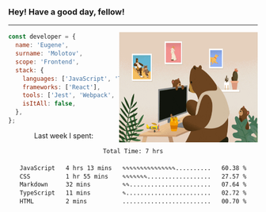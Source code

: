 ### Hey! Have a good day, fellow!
---
<img align='right' alt='GIF' vertical-align='center' src='./src/giphy.gif' width='280px' height='222px'/>

```javascript
const developer = {
  name: 'Eugene',
  surname: 'Molotov',
  scope: 'Frontend',
  stack: {
    languages: ['JavaScript', 'TypeScript'],
    frameworks: ['React'],
    tools: ['Jest', 'Webpack', 'Sass'],
    isItAll: false,
  },
};
```
<p align="center">
  Last week I spent:
</p>
<div align="center">
<!--START_SECTION:waka-->

```txt
Total Time: 7 hrs

JavaScript   4 hrs 13 mins   ✎✎✎✎✎✎✎✎✎✎✎✎✎✎✎..........   60.38 %
CSS          1 hr 55 mins    ✎✎✎✎✎✎✎..................   27.57 %
Markdown     32 mins         ✎✎.......................   07.64 %
TypeScript   11 mins         ✎........................   02.72 %
HTML         2 mins          .........................   00.70 %
```

<!--END_SECTION:waka-->


